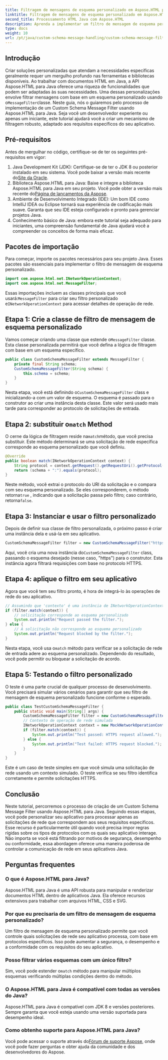 ```yaml
---
title: Filtragem de mensagens de esquema personalizado em Aspose.HTML para Java
linktitle: Filtragem de mensagens de esquema personalizado em Aspose.HTML para Java
second_title: Processamento HTML Java com Aspose.HTML
description: Aprenda a implementar um filtro de mensagem de esquema personalizado em Java usando Aspose.HTML. Siga nosso guia passo a passo para uma experiência de aplicativo segura e personalizada.
type: docs
weight: 10
url: /pt/java/custom-schema-message-handling/custom-schema-message-filter/
---
```

## Introdução
 Criar soluções personalizadas que atendam a necessidades específicas geralmente requer um mergulho profundo nas ferramentas e bibliotecas disponíveis. Ao trabalhar com documentos HTML em Java, a API Aspose.HTML para Java oferece uma riqueza de funcionalidades que podem ser adaptadas às suas necessidades. Uma dessas personalizações envolve filtrar mensagens com base em um esquema personalizado usando o`MessageFilter`classe. Neste guia, nós o guiaremos pelo processo de implementação de um Custom Schema Message Filter usando Aspose.HTML para Java. Seja você um desenvolvedor experiente ou apenas um iniciante, este tutorial ajudará você a criar um mecanismo de filtragem robusto, adaptado aos requisitos específicos do seu aplicativo.
## Pré-requisitos
Antes de mergulhar no código, certifique-se de ter os seguintes pré-requisitos em vigor:
1.  Java Development Kit (JDK): Certifique-se de ter o JDK 8 ou posterior instalado em seu sistema. Você pode baixar a versão mais recente do[Site da Oracle](https://www.oracle.com/java/technologies/javase-jdk11-downloads.html).
2.  Biblioteca Aspose.HTML para Java: Baixe e integre a biblioteca Aspose.HTML para Java em seu projeto. Você pode obter a versão mais recente do[Página de lançamentos da Aspose](https://releases.aspose.com/html/java/).
3. Ambiente de Desenvolvimento Integrado (IDE): Um bom IDE como IntelliJ IDEA ou Eclipse tornará sua experiência de codificação mais suave. Garanta que seu IDE esteja configurado e pronto para gerenciar projetos Java.
4. Conhecimento básico de Java: embora este tutorial seja adequado para iniciantes, uma compreensão fundamental de Java ajudará você a compreender os conceitos de forma mais eficaz.
## Pacotes de importação
Para começar, importe os pacotes necessários para seu projeto Java. Esses pacotes são essenciais para implementar o filtro de mensagem de esquema personalizado.
```java
import com.aspose.html.net.INetworkOperationContext;
import com.aspose.html.net.MessageFilter;
```
 Essas importações incluem as classes principais que você usará:`MessageFilter` para criar seu filtro personalizado e`INetworkOperationContext` para acessar detalhes de operação de rede.
## Etapa 1: Crie a classe de filtro de mensagem de esquema personalizado
 Vamos começar criando uma classe que estende o`MessageFilter` classe. Esta classe personalizada permitirá que você defina a lógica de filtragem com base em um esquema específico.
```java
public class CustomSchemaMessageFilter extends MessageFilter {
    private final String schema;
    CustomSchemaMessageFilter(String schema) {
        this.schema = schema;
    }
}
```
 Nesta etapa, você está definindo o`CustomSchemaMessageFilter` class e inicializando-a com um valor de esquema. O esquema é passado para o construtor ao criar uma instância desta classe. Este valor será usado mais tarde para corresponder ao protocolo de solicitações de entrada.
##  Etapa 2: substituir o`match` Method
 O cerne da lógica de filtragem reside na`match`método, que você precisa substituir. Este método determinará se uma solicitação de rede específica corresponde ao esquema personalizado que você definiu.
```java
@Override
public boolean match(INetworkOperationContext context) {
    String protocol = context.getRequest().getRequestUri().getProtocol();
    return (schema + ":").equals(protocol);
}
```
 Neste método, você extrai o protocolo do URI da solicitação e o compara com seu esquema personalizado. Se eles corresponderem, o método retorna`true` , indicando que a solicitação passa pelo filtro; caso contrário, retorna`false`.
## Etapa 3: Instanciar e usar o filtro personalizado
Depois de definir sua classe de filtro personalizada, o próximo passo é criar uma instância dela e usá-la em seu aplicativo.
```java
CustomSchemaMessageFilter filter = new CustomSchemaMessageFilter("https");
```
 Aqui, você cria uma nova instância do`CustomSchemaMessageFilter` class, passando o esquema desejado (nesse caso, "https") para o construtor. Esta instância agora filtrará requisições com base no protocolo HTTPS.
## Etapa 4: aplique o filtro em seu aplicativo
Agora que você tem seu filtro pronto, é hora de integrá-lo às operações de rede do seu aplicativo.
```java
// Assumindo que 'contexto' é uma instância de INetworkOperationContext
if (filter.match(context)) {
    // solicitação corresponde ao esquema personalizado
    System.out.println("Request passed the filter.");
} else {
    // A solicitação não corresponde ao esquema personalizado
    System.out.println("Request blocked by the filter.");
}
```
 Nesta etapa, você usa o`match` método para verificar se a solicitação de rede de entrada adere ao esquema personalizado. Dependendo do resultado, você pode permitir ou bloquear a solicitação de acordo.
## Etapa 5: Testando o filtro personalizado
O teste é uma parte crucial de qualquer processo de desenvolvimento. Você precisará simular vários cenários para garantir que seu filtro de mensagem de esquema personalizado funcione conforme o esperado.
```java
public class TestCustomSchemaMessageFilter {
    public static void main(String[] args) {
        CustomSchemaMessageFilter filter = new CustomSchemaMessageFilter("https");
        // Contexto de operação de rede simulada
        INetworkOperationContext context = new MockNetworkOperationContext("https");
        if (filter.match(context)) {
            System.out.println("Test passed: HTTPS request allowed.");
        } else {
            System.out.println("Test failed: HTTPS request blocked.");
        }
    }
}
```
Este é um caso de teste simples em que você simula uma solicitação de rede usando um contexto simulado. O teste verifica se seu filtro identifica corretamente e permite solicitações HTTPS.
## Conclusão
Neste tutorial, percorremos o processo de criação de um Custom Schema Message Filter usando Aspose.HTML para Java. Seguindo essas etapas, você pode personalizar seu aplicativo para processar apenas as solicitações de rede que correspondem aos seus requisitos específicos. Esse recurso é particularmente útil quando você precisa impor regras rígidas sobre os tipos de protocolos com os quais seu aplicativo interage. Não importa se você está filtrando por motivos de segurança, desempenho ou conformidade, essa abordagem oferece uma maneira poderosa de controlar a comunicação de rede em seus aplicativos Java.
## Perguntas frequentes
### O que é Aspose.HTML para Java?
Aspose.HTML para Java é uma API robusta para manipular e renderizar documentos HTML dentro de aplicativos Java. Ela oferece recursos extensivos para trabalhar com arquivos HTML, CSS e SVG.
### Por que eu precisaria de um filtro de mensagem de esquema personalizado?
Um filtro de mensagem de esquema personalizado permite que você controle quais solicitações de rede seu aplicativo processa, com base em protocolos específicos. Isso pode aumentar a segurança, o desempenho e a conformidade com os requisitos do seu aplicativo.
### Posso filtrar vários esquemas com um único filtro?
 Sim, você pode estender o`match` método para manipular múltiplos esquemas verificando múltiplas condições dentro do método.
### O Aspose.HTML para Java é compatível com todas as versões do Java?
Aspose.HTML para Java é compatível com JDK 8 e versões posteriores. Sempre garanta que você esteja usando uma versão suportada para desempenho ideal.
### Como obtenho suporte para Aspose.HTML para Java?
 Você pode acessar o suporte através do[Fórum de suporte Aspose](https://forum.aspose.com/c/html/29), onde você pode fazer perguntas e obter ajuda da comunidade e dos desenvolvedores do Aspose.